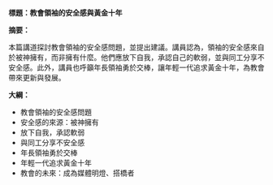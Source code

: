 **標題：教會領袖的安全感與黃金十年**

**摘要：**

本篇講道探討教會領袖的安全感問題，並提出建議。講員認為，領袖的安全感來自於被神擁有，而非擁有什麼。他們應放下自我，承認自己的軟弱，並與同工分享不安全感。此外，講員也呼籲年長領袖勇於交棒，讓年輕一代追求黃金十年，為教會帶來更新與發展。

**大綱：**

* 教會領袖的安全感問題
* 安全感的來源：被神擁有
* 放下自我，承認軟弱
* 與同工分享不安全感
* 年長領袖勇於交棒
* 年輕一代追求黃金十年
* 教會的未來：成為媒體明燈、搭橋者